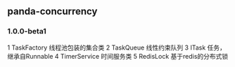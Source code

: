 ## panda-concurrency
### 1.0.0-beta1

1 TaskFactory 线程池包装的集合类
2 TaskQueue 线性约束队列
3 ITask 任务，继承自Runnable
4 TimerService 时间服务类
5 RedisLock 基于redis的分布式锁
